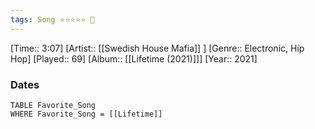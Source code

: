 ```yaml
---
tags: Song ⭐⭐⭐⭐⭐ 💛
---
```

[Time:: 3:07]
[Artist:: [[Swedish House Mafia]] ]
[Genre:: Electronic, Hip Hop]
[Played:: 69]
[Album:: [[Lifetime (2021)]]]
[Year:: 2021]
### Dates
````dataview
TABLE Favorite_Song
WHERE Favorite_Song = [[Lifetime]]
````